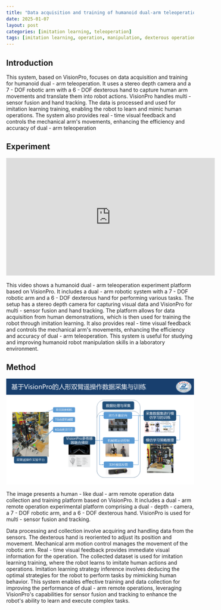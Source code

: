 ```yaml
---
title: "Data acquisition and training of humanoid dual-arm teleoperation based on VisionPro"
date: 2025-01-07
layout: post
categories: [imitation learning, teleoperation]
tags: [imitation learning, operation, manipulation, dexterous operation, double arm]
---
```


## Introduction
This system, based on VisionPro, focuses on data acquisition and training for humanoid dual - arm teleoperation. It uses a stereo depth camera and a 7 - DOF robotic arm with a 6 - DOF dexterous hand to capture human arm movements and translate them into robot actions. VisionPro handles multi - sensor fusion and hand tracking. The data is processed and used for imitation learning training, enabling the robot to learn and mimic human operations. The system also provides real - time visual feedback and controls the mechanical arm's movements, enhancing the efficiency and accuracy of dual - arm teleoperation

## Experiment
<html>
<body>
<div style="text-align: center">
  <iframe width="560" height="315" src="https://www.youtube.com/embed/uNdFzHEoAiw?si=chbKWSzCLK_wEnLM" title="YouTube video player" frameborder="0" allow="accelerometer; autoplay; clipboard-write; encrypted-media; gyroscope; picture-in-picture; web-share" referrerpolicy="strict-origin-when-cross-origin" allowfullscreen></iframe>
</div>
</body>
</html>

This video shows a humanoid dual - arm teleoperation experiment platform based on VisionPro. It includes a dual - arm robotic system with a 7 - DOF robotic arm and a 6 - DOF dexterous hand for performing various tasks. The setup has a stereo depth camera for capturing visual data and VisionPro for multi - sensor fusion and hand tracking. The platform allows for data acquisition from human demonstrations, which is then used for training the robot through imitation learning. It also provides real - time visual feedback and controls the mechanical arm's movements, enhancing the efficiency and accuracy of dual - arm teleoperation. This system is useful for studying and improving humanoid robot manipulation skills in a laboratory environment.

<!-- > A preprint of the paper is available at <kbd><a href="https://arxiv.org/abs/2404.12220" target="_blank" style="text-decoration: none; color: inherit;" >arXiv</a></kbd>
{: .prompt-tip } -->

<!-- , which is submitted to IEEE/RSJ International Conference on Intelligent Robots and Systems (IROS), 2024 -->

<!-- ## Motivation -->
<!-- ![Motivation](/images/slednav/sledinspir.bmp) -->

## Method
![Method](/images/teleop/teleop.png)

The image presents a human - like dual - arm remote operation data collection and training platform based on VisionPro. It includes a dual - arm remote operation experimental platform comprising a dual - depth - camera, a 7 - DOF robotic arm, and a 6 - DOF dexterous hand. VisionPro is used for multi - sensor fusion and tracking.

Data processing and collection involve acquiring and handling data from the sensors. The dexterous hand is reoriented to adjust its position and movement. Mechanical arm motion control manages the movement of the robotic arm. Real - time visual feedback provides immediate visual information for the operation. The collected dataset is used for imitation learning training, where the robot learns to imitate human actions and operations. Imitation learning strategy inference involves deducing the optimal strategies for the robot to perform tasks by mimicking human behavior. This system enables effective training and data collection for improving the performance of dual - arm remote operations, leveraging VisionPro's capabilities for sensor fusion and tracking to enhance the robot's ability to learn and execute complex tasks.

<!-- ![Experiment](/images/slednav/sledtest.bmp)

**Experiment result**: tractor average speed **<font color="red">≈1m/s</font>**, trailer position error **<font color="red"><10cm</font>**, and trailer yaw angle error **<font color="red"><5.25°</font>** (calculated by motion capture system) -->